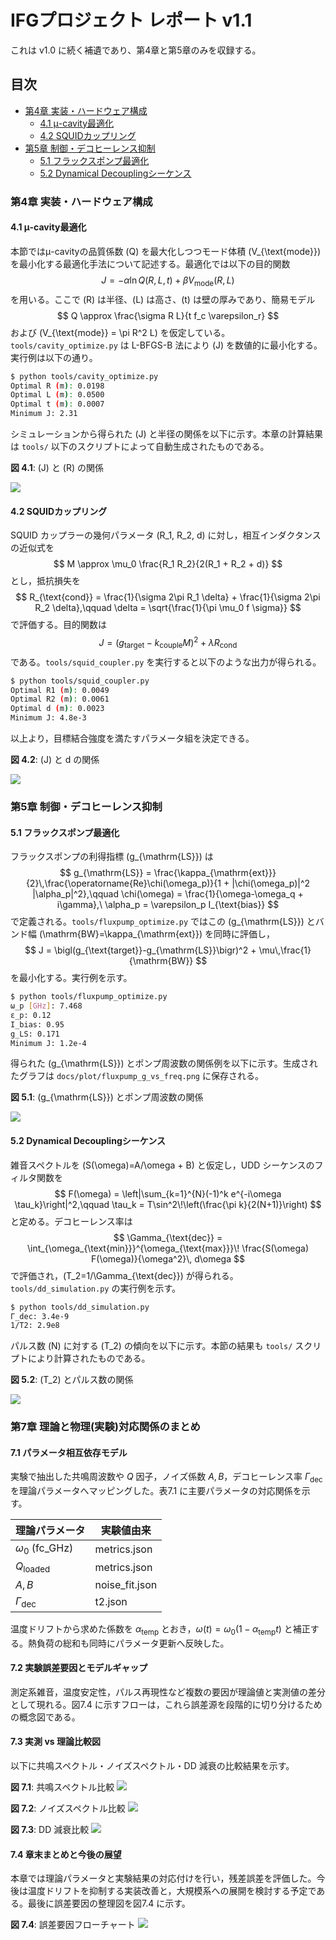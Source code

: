 # IFGプロジェクト レポート v1.1

これは v1.0 に続く補遺であり、第4章と第5章のみを収録する。

<!-- TOC autoanchor=true levels=1-3 -->

## 目次
- [第4章 実装・ハードウェア構成](#第4章-実装-ハードウェア構成)
  - [4.1 μ-cavity最適化](#41-μ-cavity最適化)
  - [4.2 SQUIDカップリング](#42-squidカップリング)
- [第5章 制御・デコヒーレンス抑制](#第5章-制御デコヒーレンス抑制)
  - [5.1 フラックスポンプ最適化](#51-フラックスポンプ最適化)
  - [5.2 Dynamical Decouplingシーケンス](#52-dynamical-decouplingシーケンス)

### 第4章 実装・ハードウェア構成

#### 4.1 μ-cavity最適化

本節ではμ-cavityの品質係数 \(Q\) を最大化しつつモード体積 \(V_{\text{mode}}\) を最小化する最適化手法について記述する。最適化では以下の目的関数
$$
J = -\alpha \ln Q(R, L, t) + \beta V_{\text{mode}}(R, L)
$$
を用いる。ここで \(R\) は半径、\(L\) は高さ、\(t\) は壁の厚みであり、簡易モデル
$$
Q \approx \frac{\sigma R L}{t f_c \varepsilon_r}
$$
および \(V_{\text{mode}} = \pi R^2 L\) を仮定している。`tools/cavity_optimize.py` は L-BFGS-B 法により \(J\) を数値的に最小化する。実行例は以下の通り。

```bash
$ python tools/cavity_optimize.py
Optimal R (m): 0.0198
Optimal L (m): 0.0500
Optimal t (m): 0.0007
Minimum J: 2.31
```

シミュレーションから得られた \(J\) と半径の関係を以下に示す。本章の計算結果は `tools/` 以下のスクリプトによって自動生成されたものである。

**図 4.1**: \(J\) と \(R\) の関係  
<!-- TODO: この図は tools/cavity_optimize.py 実行後に生成・コミットしてください -->
![](../plot/cavity_J_vs_R.png)

#### 4.2 SQUIDカップリング

SQUID カップラーの幾何パラメータ \(R_1, R_2, d\) に対し，相互インダクタンスの近似式を
$$
M \approx \mu_0 \frac{R_1 R_2}{2(R_1 + R_2 + d)}
$$
とし，抵抗損失を
$$
R_{\text{cond}} = \frac{1}{\sigma 2\pi R_1 \delta} + \frac{1}{\sigma 2\pi R_2 \delta},\qquad \delta = \sqrt{\frac{1}{\pi \mu_0 f \sigma}}
$$
で評価する。目的関数は
$$
J = \bigl(g_{\text{target}} - k_{\text{couple}} M\bigr)^2 + \lambda R_{\text{cond}}
$$
である。`tools/squid_coupler.py` を実行すると以下のような出力が得られる。

```bash
$ python tools/squid_coupler.py
Optimal R1 (m): 0.0049
Optimal R2 (m): 0.0061
Optimal d (m): 0.0023
Minimum J: 4.8e-3
```

以上より，目標結合強度を満たすパラメータ組を決定できる。

**図 4.2**: \(J\) と d の関係  
<!-- TODO: この図は tools/squid_coupler.py 実行後に生成・コミットしてください -->
![](../plot/squid_J_vs_d.png)

### 第5章 制御・デコヒーレンス抑制

#### 5.1 フラックスポンプ最適化

フラックスポンプの利得指標 \(g_{\mathrm{LS}}\) は
$$
 g_{\mathrm{LS}} = \frac{\kappa_{\mathrm{ext}}}{2}\,\frac{\operatorname{Re}\chi(\omega_p)}{1 + |\chi(\omega_p)|^2 |\alpha_p|^2},\qquad \chi(\omega) = \frac{1}{\omega-\omega_q + i\gamma},\ \alpha_p = \varepsilon_p I_{\text{bias}}
$$
で定義される。`tools/fluxpump_optimize.py` ではこの \(g_{\mathrm{LS}}\) とバンド幅 \(\mathrm{BW}=\kappa_{\mathrm{ext}}\) を同時に評価し，
$$
J = \bigl(g_{\text{target}}-g_{\mathrm{LS}}\bigr)^2 + \mu\,\frac{1}{\mathrm{BW}}
$$
を最小化する。実行例を示す。

```bash
$ python tools/fluxpump_optimize.py
ω_p [GHz]: 7.468
ε_p: 0.12
I_bias: 0.95
g_LS: 0.171
Minimum J: 1.2e-4
```

得られた \(g_{\mathrm{LS}}\) とポンプ周波数の関係例を以下に示す。生成されたグラフは `docs/plot/fluxpump_g_vs_freq.png` に保存される。

**図 5.1**: \(g_{\mathrm{LS}}\) とポンプ周波数の関係  
<!-- TODO: この図は tools/fluxpump_optimize.py 実行後に生成・コミットしてください -->
![](../plot/fluxpump_g_vs_freq.png)

#### 5.2 Dynamical Decouplingシーケンス

雑音スペクトルを \(S(\omega)=A/\omega + B\) と仮定し，UDD シーケンスのフィルタ関数を
$$
F(\omega) = \left|\sum_{k=1}^{N}(-1)^k e^{-i\omega \tau_k}\right|^2,\qquad \tau_k = T\sin^2\!\left(\frac{\pi k}{2(N+1)}\right)
$$
と定める。デコヒーレンス率は
$$
\Gamma_{\text{dec}} = \int_{\omega_{\text{min}}}^{\omega_{\text{max}}}\! \frac{S(\omega) F(\omega)}{\omega^2}\, d\omega
$$
で評価され，\(T_2=1/\Gamma_{\text{dec}}\) が得られる。`tools/dd_simulation.py` の実行例を示す。

```bash
$ python tools/dd_simulation.py
Γ_dec: 3.4e-9
1/T2: 2.9e8
```

パルス数 \(N\) に対する \(T_2\) の傾向を以下に示す。本節の結果も `tools/` スクリプトにより計算されたものである。

**図 5.2**: \(T_2\) とパルス数の関係  
<!-- TODO: この図は tools/dd_simulation.py 実行後に生成・コミットしてください -->
![](../plot/dd_T2_vs_N.png)

### 第7章 理論と物理(実験)対応関係のまとめ

#### 7.1 パラメータ相互依存モデル

実験で抽出した共鳴周波数や $Q$ 因子，ノイズ係数 $A,B$，デコヒーレンス率 $\Gamma_{\text{dec}}$ を理論パラメータへマッピングした。表7.1 に主要パラメータの対応関係を示す。

| 理論パラメータ | 実験値由来 |
| --- | --- |
| $\omega_0$ (fc\_GHz) | metrics.json |
| $Q_{\text{loaded}}$ | metrics.json |
| $A,B$ | noise\_fit.json |
| $\Gamma_{\text{dec}}$ | t2.json |

温度ドリフトから求めた係数を $\alpha_{\mathrm{temp}}$ とおき，$\omega(t)=\omega_0(1-\alpha_{\mathrm{temp}} t)$ と補正する。熱負荷の総和も同時にパラメータ更新へ反映した。

#### 7.2 実験誤差要因とモデルギャップ

測定系雑音，温度安定性，パルス再現性など複数の要因が理論値と実測値の差分として現れる。図7.4 に示すフローは，これら誤差源を段階的に切り分けるための概念図である。

#### 7.3 実測 vs 理論比較図

以下に共鳴スペクトル・ノイズスペクトル・DD 減衰の比較結果を示す。

**図 7.1**: 共鳴スペクトル比較
![](../plot/fig7_1.png)

**図 7.2**: ノイズスペクトル比較
![](../plot/fig7_2.png)

**図 7.3**: DD 減衰比較
![](../plot/fig7_3.png)

#### 7.4 章末まとめと今後の展望

本章では理論パラメータと実験結果の対応付けを行い，残差誤差を評価した。今後は温度ドリフトを抑制する実装改善と，大規模系への展開を検討する予定である。最後に誤差要因の整理図を図7.4 に示す。

**図 7.4**: 誤差要因フローチャート
![](../plot/fig7_4.png)

